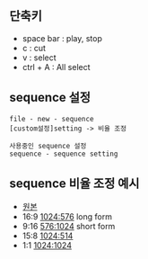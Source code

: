 ## 단축키
- space bar : play, stop
- c : cut
- v : select
- ctrl + A : All select

## sequence 설정
```
file - new - sequence
[custom설정]setting -> 비율 조정
```
```
사용중인 sequence 설정
sequence - sequence setting
```

## sequence 비율 조정 예시
- [원본](https://github.com/learnbook1103-design/toylearn_AI_multimedias/blob/main/quests/object/Whisk_0d38d24baf72b9fa9be4b1b1be325ff4dr.jpeg)
- 16:9 [1024:576](https://github.com/learnbook1103-design/toylearn_AI_multimedias/blob/main/quests/object/16_9%20%EB%B9%84%EC%9C%A8.png) long form
- 9:16 [576:1024](https://github.com/learnbook1103-design/toylearn_AI_multimedias/blob/main/quests/object/9_16ratio.png) short form
- 15:8 [1024:514](https://github.com/learnbook1103-design/toylearn_AI_multimedias/blob/main/quests/object/15_8%20ratio.png)
- 1:1 [1024:1024](https://github.com/learnbook1103-design/toylearn_AI_multimedias/blob/main/quests/object/1_1%EB%B9%84%EC%9C%A8.png)